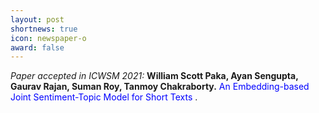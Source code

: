 ```yaml
---
layout: post
shortnews: true
icon: newspaper-o
award: false
---
```


<i>Paper accepted in ICWSM 2021:</i> <b>William Scott Paka, Ayan Sengupta, Gaurav Rajan, Suman Roy, Tanmoy Chakraborty.</b> <font color="blue"> An Embedding-based Joint Sentiment-Topic Model for Short Texts </font>.
